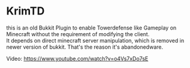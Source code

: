 # KrimTD
this is an old Bukkit Plugin to enable Towerdefense like Gameplay on Minecraft without the requirement of modifying the client.   
It depends on direct minecraft server manipulation, which is removed in newer version of bukkit. That's the reason it's abandonedware.

Video: https://www.youtube.com/watch?v=o4Vs7xDo7sE
